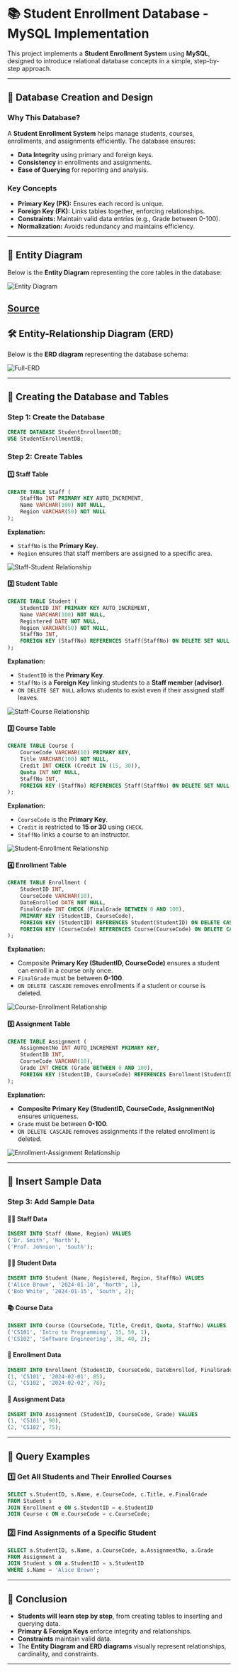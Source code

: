 # 📚 Student Enrollment Database - MySQL Implementation

This project implements a **Student Enrollment System** using **MySQL**, designed to introduce relational database concepts in a simple, step-by-step approach.

---

## 📌 **Database Creation and Design**
### **Why This Database?**
A **Student Enrollment System** helps manage students, courses, enrollments, and assignments efficiently. The database ensures:
- **Data Integrity** using primary and foreign keys.
- **Consistency** in enrollments and assignments.
- **Ease of Querying** for reporting and analysis.

### **Key Concepts**
- **Primary Key (PK):** Ensures each record is unique.
- **Foreign Key (FK):** Links tables together, enforcing relationships.
- **Constraints:** Maintain valid data entries (e.g., Grade between 0-100).
- **Normalization:** Avoids redundancy and maintains efficiency.

---

## 📌 **Entity Diagram**
Below is the **Entity Diagram** representing the core tables in the database:

![Entity Diagram](./Images/Entity.png)

[Source](https://opentextbc.ca/dbdesign01/back-matter/appendix-a-university-registration-data-model-example/)
---

## 🛠 **Entity-Relationship Diagram (ERD)**
Below is the **ERD diagram** representing the database schema:

![Full-ERD](./Images/full_erd.jpg)

---

## 🔗 **Creating the Database and Tables**

### **Step 1: Create the Database**
```sql
CREATE DATABASE StudentEnrollmentDB;
USE StudentEnrollmentDB;
```

### **Step 2: Create Tables**

#### **1️⃣ Staff Table**
```sql
CREATE TABLE Staff (
    StaffNo INT PRIMARY KEY AUTO_INCREMENT,
    Name VARCHAR(100) NOT NULL,
    Region VARCHAR(50) NOT NULL
);
```
**Explanation:**
- `StaffNo` is the **Primary Key**.
- `Region` ensures that staff members are assigned to a specific area.

![Staff-Student Relationship](./Images/staff_student_erd.jpg)

#### **2️⃣ Student Table**
```sql
CREATE TABLE Student (
    StudentID INT PRIMARY KEY AUTO_INCREMENT,
    Name VARCHAR(100) NOT NULL,
    Registered DATE NOT NULL,
    Region VARCHAR(50) NOT NULL,
    StaffNo INT,
    FOREIGN KEY (StaffNo) REFERENCES Staff(StaffNo) ON DELETE SET NULL
);
```
**Explanation:**
- `StudentID` is the **Primary Key**.
- `StaffNo` is a **Foreign Key** linking students to a **Staff member (advisor)**.
- `ON DELETE SET NULL` allows students to exist even if their assigned staff leaves.


![Staff-Course Relationship](./Images/staff_course_erd.jpg)
#### **3️⃣ Course Table**
```sql
CREATE TABLE Course (
    CourseCode VARCHAR(10) PRIMARY KEY,
    Title VARCHAR(100) NOT NULL,
    Credit INT CHECK (Credit IN (15, 30)), 
    Quota INT NOT NULL,
    StaffNo INT,
    FOREIGN KEY (StaffNo) REFERENCES Staff(StaffNo) ON DELETE SET NULL
);
```
**Explanation:**
- `CourseCode` is the **Primary Key**.
- `Credit` is restricted to **15 or 30** using `CHECK`.
- `StaffNo` links a course to an instructor.


![Student-Enrollment Relationship](./Images/student_enrollment_erd.jpg)
#### **4️⃣ Enrollment Table**
```sql
CREATE TABLE Enrollment (
    StudentID INT,
    CourseCode VARCHAR(10),
    DateEnrolled DATE NOT NULL,
    FinalGrade INT CHECK (FinalGrade BETWEEN 0 AND 100),
    PRIMARY KEY (StudentID, CourseCode),
    FOREIGN KEY (StudentID) REFERENCES Student(StudentID) ON DELETE CASCADE,
    FOREIGN KEY (CourseCode) REFERENCES Course(CourseCode) ON DELETE CASCADE
);
```
**Explanation:**
- Composite **Primary Key (StudentID, CourseCode)** ensures a student can enroll in a course only once.
- `FinalGrade` must be between **0-100**.
- `ON DELETE CASCADE` removes enrollments if a student or course is deleted.

![Course-Enrollment Relationship](./Images/course_enrollment_erd.jpg)

#### **5️⃣ Assignment Table**
```sql
CREATE TABLE Assignment (
    AssignmentNo INT AUTO_INCREMENT PRIMARY KEY,
    StudentID INT,
    CourseCode VARCHAR(10),
    Grade INT CHECK (Grade BETWEEN 0 AND 100),
    FOREIGN KEY (StudentID, CourseCode) REFERENCES Enrollment(StudentID, CourseCode) ON DELETE CASCADE
);
```
**Explanation:**
- **Composite Primary Key (StudentID, CourseCode, AssignmentNo)** ensures uniqueness.
- `Grade` must be between **0-100**.
- `ON DELETE CASCADE` removes assignments if the related enrollment is deleted.

![Enrollment-Assignment Relationship](./Images/enrollment_assignment_erd.jpg)

---

## 🔢 **Insert Sample Data**
### **Step 3: Add Sample Data**

#### **👨‍🏫 Staff Data**
```sql
INSERT INTO Staff (Name, Region) VALUES 
('Dr. Smith', 'North'),
('Prof. Johnson', 'South');
```

#### **👨‍🎓 Student Data**
```sql
INSERT INTO Student (Name, Registered, Region, StaffNo) VALUES 
('Alice Brown', '2024-01-10', 'North', 1),
('Bob White', '2024-01-15', 'South', 2);
```

#### **📚 Course Data**
```sql
INSERT INTO Course (CourseCode, Title, Credit, Quota, StaffNo) VALUES 
('CS101', 'Intro to Programming', 15, 50, 1),
('CS102', 'Software Engineering', 30, 40, 2);
```

#### **📝 Enrollment Data**
```sql
INSERT INTO Enrollment (StudentID, CourseCode, DateEnrolled, FinalGrade) VALUES 
(1, 'CS101', '2024-02-01', 85),
(2, 'CS102', '2024-02-02', 78);
```

#### **📝 Assignment Data**
```sql
INSERT INTO Assignment (StudentID, CourseCode, Grade) VALUES 
(1, 'CS101', 90),
(2, 'CS102', 75);
```

---

## 🔎 **Query Examples**
### **1️⃣ Get All Students and Their Enrolled Courses**
```sql
SELECT s.StudentID, s.Name, e.CourseCode, c.Title, e.FinalGrade
FROM Student s
JOIN Enrollment e ON s.StudentID = e.StudentID
JOIN Course c ON e.CourseCode = c.CourseCode;
```

### **2️⃣ Find Assignments of a Specific Student**
```sql
SELECT a.StudentID, s.Name, a.CourseCode, a.AssignmentNo, a.Grade
FROM Assignment a
JOIN Student s ON a.StudentID = s.StudentID
WHERE s.Name = 'Alice Brown';
```

---

## 🔮 **Conclusion**
- **Students will learn step by step**, from creating tables to inserting and querying data.
- **Primary & Foreign Keys** enforce integrity and relationships.
- **Constraints** maintain valid data.
- The **Entity Diagram and ERD diagrams** visually represent relationships, cardinality, and constraints.

---

 
